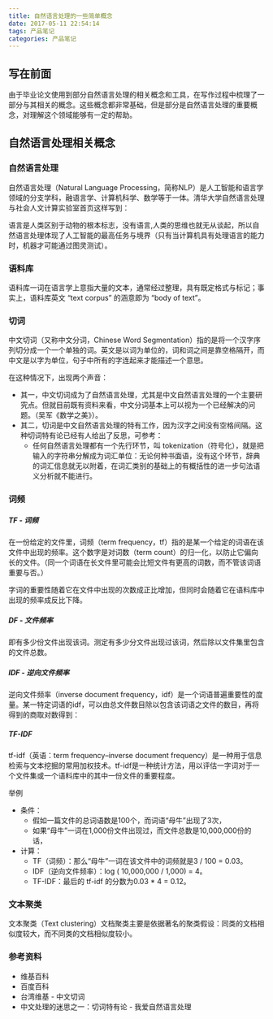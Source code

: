 ```yaml
---
title: 自然语言处理的一些简单概念
date: 2017-05-11 22:54:14
tags: 产品笔记
categories: 产品笔记
---
```


## 写在前面

由于毕业论文使用到部分自然语言处理的相关概念和工具，在写作过程中梳理了一部分与其相关的概念。这些概念都非常基础，但是部分是自然语言处理的重要概念，对理解这个领域能够有一定的帮助。


## 自然语言处理相关概念

### 自然语言处理

自然语言处理（Natural Language Processing，简称NLP）是人工智能和语言学领域的分支学科，融语言学、计算机科学、数学等于一体。清华大学自然语言处理与社会人文计算实验室首页这样写到：

语言是人类区别于动物的根本标志，没有语言,人类的思维也就无从谈起，所以自然语言处理体现了人工智能的最高任务与境界（只有当计算机具有处理语言的能力时，机器才可能通过图灵测试）。

### 语料库
语料库一词在语言学上意指大量的文本，通常经过整理，具有既定格式与标记；事实上，语料库英文 “text corpus” 的涵意即为 “body of text”。

### 切词

中文切词（又称中文分词，Chinese Word Segmentation）指的是将一个汉字序列切分成一个一个单独的词。英文是以词为单位的，词和词之间是靠空格隔开，而中文是以字为单位，句子中所有的字连起来才能描述一个意思。

在这种情况下，出现两个声音：

- 其一，中文切词成为了自然语言处理，尤其是中文自然语言处理的一个主要研究点。但就目前既有资料来看，中文分词基本上可以视为一个已经解决的问题。（吴军《数学之美》）。
- 其二，切词是中文自然语言处理的特有工作，因为汉字之间没有空格间隔。这种切词特有论已经有人给出了反思，可参考：
	- 任何自然语言处理都有一个先行环节，叫 tokenization（符号化），就是把输入的字符串分解成为词汇单位：无论何种书面语，没有这个环节，辞典的词汇信息就无以附着，在词汇类别的基础上的有概括性的进一步句法语义分析就不能进行。

### 词频

##### TF - 词频

在一份给定的文件里，词频（term frequency，tf）指的是某一个给定的词语在该文件中出现的频率。这个数字是对词数（term count）的归一化，以防止它偏向长的文件。（同一个词语在长文件里可能会比短文件有更高的词数，而不管该词语重要与否。）

字词的重要性随着它在文件中出现的次数成正比增加，但同时会随着它在语料库中出现的频率成反比下降。

##### DF - 文件频率

即有多少份文件出现该词。测定有多少分文件出现过该词，然后除以文件集里包含的文件总数。

##### IDF - 逆向文件频率

逆向文件频率（inverse document frequency，idf）是一个词语普遍重要性的度量。某一特定词语的idf，可以由总文件数目除以包含该词语之文件的数目，再将得到的商取对数得到：

##### TF-IDF

tf-idf（英语：term frequency–inverse document frequency）是一种用于信息检索与文本挖掘的常用加权技术。tf-idf是一种统计方法，用以评估一字词对于一个文件集或一个语料库中的其中一份文件的重要程度。

举例
- 条件：
	- 假如一篇文件的总词语数是100个，而词语“母牛”出现了3次，
	- 如果“母牛”一词在1,000份文件出现过，而文件总数是10,000,000份的话，
- 计算：
	- TF（词频）：那么“母牛”一词在该文件中的词频就是3 / 100 = 0.03。
	- IDF（逆向文件频率）：log ( 10,000,000 / 1,000) = 4。
	- TF-IDF：最后的 tf-idf 的分数为0.03 * 4 = 0.12。

### 文本聚类

文本聚类（Text clustering）文档聚类主要是依据著名的聚类假设：同类的文档相似度较大，而不同类的文档相似度较小。

### 参考资料

- 维基百科
- 百度百科
- 台湾维基 - 中文切词
- 中文处理的迷思之一：切词特有论 - 我爱自然语言处理
